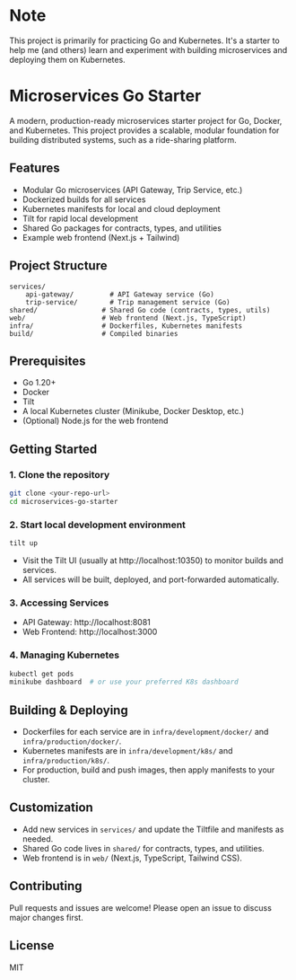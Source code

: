 # Note

This project is primarily for practicing Go and Kubernetes. It's a starter  to help me (and others) learn and experiment with building microservices and deploying them on Kubernetes.

# Microservices Go Starter

A modern, production-ready microservices starter project for Go, Docker, and Kubernetes. This project provides a scalable, modular foundation for building distributed systems, such as a ride-sharing platform.

## Features

- Modular Go microservices (API Gateway, Trip Service, etc.)
- Dockerized builds for all services
- Kubernetes manifests for local and cloud deployment
- Tilt for rapid local development
- Shared Go packages for contracts, types, and utilities
- Example web frontend (Next.js + Tailwind)

## Project Structure

```
services/
	api-gateway/         # API Gateway service (Go)
	trip-service/        # Trip management service (Go)
shared/                # Shared Go code (contracts, types, utils)
web/                   # Web frontend (Next.js, TypeScript)
infra/                 # Dockerfiles, Kubernetes manifests
build/                 # Compiled binaries
```

## Prerequisites

- Go 1.20+
- Docker
- Tilt
- A local Kubernetes cluster (Minikube, Docker Desktop, etc.)
- (Optional) Node.js for the web frontend

## Getting Started

### 1. Clone the repository

```bash
git clone <your-repo-url>
cd microservices-go-starter
```

### 2. Start local development environment

```bash
tilt up
```

- Visit the Tilt UI (usually at http://localhost:10350) to monitor builds and services.
- All services will be built, deployed, and port-forwarded automatically.

### 3. Accessing Services

- API Gateway: http://localhost:8081
- Web Frontend: http://localhost:3000

### 4. Managing Kubernetes

```bash
kubectl get pods
minikube dashboard  # or use your preferred K8s dashboard
```

## Building & Deploying

- Dockerfiles for each service are in `infra/development/docker/` and `infra/production/docker/`.
- Kubernetes manifests are in `infra/development/k8s/` and `infra/production/k8s/`.
- For production, build and push images, then apply manifests to your cluster.

## Customization

- Add new services in `services/` and update the Tiltfile and manifests as needed.
- Shared Go code lives in `shared/` for contracts, types, and utilities.
- Web frontend is in `web/` (Next.js, TypeScript, Tailwind CSS).

## Contributing

Pull requests and issues are welcome! Please open an issue to discuss major changes first.

## License

MIT
